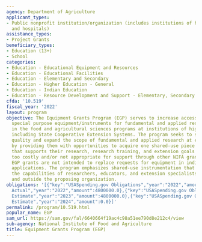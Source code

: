 ```yaml
---
agency: Department of Agriculture
applicant_types:
- Public nonprofit institution/organization (includes institutions of higher education
  and hospitals)
assistance_types:
- Project Grants
beneficiary_types:
- Education (13+)
- School
categories:
- Education - Educational Equipment and Resources
- Education - Educational Facilities
- Education - Elementary and Secondary
- Education - Higher Education - General
- Education - Indian Education
- Education - Resource Development and Support - Elementary, Secondary Education
cfda: '10.519'
fiscal_year: '2022'
layout: program
objective: The Equipment Grants Program (EGP) serves to increase access to shared-use
  special purpose equipment/instruments for fundamental and applied research for use
  in the food and agricultural sciences programs at institutions of higher education,
  including State Cooperative Extension Systems. The program seeks to strengthen the
  quality and expand the scope of fundamental and applied research at eligible institutions,
  by providing them with opportunities to acquire one shared-use piece of equipment/instrument
  that supports their research, research training, and extension goals and may be
  too costly and/or not appropriate for support through other NIFA grant programs.
  EGP grants are not intended to replace requests for equipment in individual project
  applications. The program emphasizes shared-use instrumentation that will enhance
  the capabilities of researchers, educators, and extension specialists both within
  and outside the proposing organization.
obligations: '[{"key":"USASpending.gov Obligations","year":"2022","amount":4789065.08},{"key":"SAM.gov
  Actual","year":"2022","amount":4800000.0},{"key":"USASpending.gov Obligations","year":"2023","amount":-65012.15},{"key":"SAM.gov
  Estimate","year":"2023","amount":4800000.0},{"key":"USASpending.gov Obligations","year":"2024","amount":0.0},{"key":"SAM.gov
  Estimate","year":"2024","amount":0.0}]'
permalink: /program/10.519.html
popular_name: EGP
sam_url: https://sam.gov/fal/6640664f19ac4c98a51ee790d8e212c4/view
sub-agency: National Institute of Food and Agriculture
title: Equipment Grants Program (EGP)
---
```

